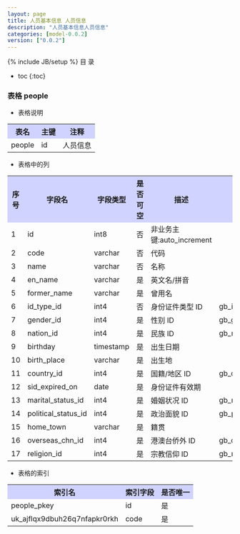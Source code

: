 ```yaml
---
layout: page
title: 人员基本信息 人员信息
description: "人员基本信息人员信息"
categories: [model-0.0.2]
version: ["0.0.2"]
---
```

{% include JB/setup %}
 目  录

* toc
{:toc}



### 表格 people

  * 表格说明

<table class="table table-bordered table-striped table-condensed">
<tr><th style="background-color:#D0D3FF">表名</th><th style="background-color:#D0D3FF">主键</th><th style="background-color:#D0D3FF">注释</th>  </tr>
<tr><td>people</td><td>id</td><td>人员信息</td>  </tr>
</table>

  * 表格中的列

<table class="table table-bordered table-striped table-condensed">
<tr><th style="background-color:#D0D3FF">序号</th><th style="background-color:#D0D3FF">字段名</th><th style="background-color:#D0D3FF">字段类型</th><th style="background-color:#D0D3FF">是否可空</th><th style="background-color:#D0D3FF">描述</th><th style="background-color:#D0D3FF">引用表</th>  </tr>
<tr><td>1</td><td>id</td><td>int8</td><td>否</td><td>非业务主键:auto_increment</td><td></td>  </tr>
<tr><td>2</td><td>code</td><td>varchar</td><td>否</td><td>代码</td><td></td>  </tr>
<tr><td>3</td><td>name</td><td>varchar</td><td>否</td><td>名称</td><td></td>  </tr>
<tr><td>4</td><td>en_name</td><td>varchar</td><td>是</td><td>英文名/拼音</td><td></td>  </tr>
<tr><td>5</td><td>former_name</td><td>varchar</td><td>是</td><td>曾用名</td><td></td>  </tr>
<tr><td>6</td><td>id_type_id</td><td>int4</td><td>否</td><td>身份证件类型 ID</td><td>gb_id_types</td>  </tr>
<tr><td>7</td><td>gender_id</td><td>int4</td><td>是</td><td>性别 ID</td><td>gb_genders</td>  </tr>
<tr><td>8</td><td>nation_id</td><td>int4</td><td>是</td><td>民族 ID</td><td>gb_nations</td>  </tr>
<tr><td>9</td><td>birthday</td><td>timestamp</td><td>是</td><td>出生日期</td><td></td>  </tr>
<tr><td>10</td><td>birth_place</td><td>varchar</td><td>是</td><td>出生地</td><td></td>  </tr>
<tr><td>11</td><td>country_id</td><td>int4</td><td>是</td><td>国籍/地区 ID</td><td>gb_countries</td>  </tr>
<tr><td>12</td><td>sid_expired_on</td><td>date</td><td>是</td><td>身份证件有效期</td><td></td>  </tr>
<tr><td>13</td><td>marital_status_id</td><td>int4</td><td>是</td><td>婚姻状况 ID</td><td>gb_marital_statuses</td>  </tr>
<tr><td>14</td><td>political_status_id</td><td>int4</td><td>是</td><td>政治面貌 ID</td><td>gb_political_statuses</td>  </tr>
<tr><td>15</td><td>home_town</td><td>varchar</td><td>是</td><td>籍贯</td><td></td>  </tr>
<tr><td>16</td><td>overseas_chn_id</td><td>int4</td><td>是</td><td>港澳台侨外 ID</td><td>gb_overseas_chns</td>  </tr>
<tr><td>17</td><td>religion_id</td><td>int4</td><td>是</td><td>宗教信仰 ID</td><td>gb_religions</td>  </tr>
</table>

 
  * 表格的索引

<table class="table table-bordered table-striped table-condensed">
  <tr>
<th style="background-color:#D0D3FF">索引名</th><th style="background-color:#D0D3FF">索引字段</th><th style="background-color:#D0D3FF">是否唯一</th>  </tr>
<tr><td>people_pkey</td><td>id&nbsp;</td><td>是</td>  </tr>
<tr><td>uk_ajflqx9dbuh26q7nfapkr0rkh</td><td>code&nbsp;</td><td>是</td>  </tr>
</table>

